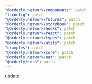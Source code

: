 ```yaml
---
"@orderly.network/components": patch
"tsconfig": patch
"@orderly.network/futures": patch
"@orderly.network/storybook": patch
"@orderly.network/hooks": patch
"@orderly.network/react": patch
"@orderly.network/types": patch
"@orderly.network/utils": patch
"examples": patch
"@orderly.network/core": patch
"@orderly.network/net": patch
"@orderly/docs": patch
---
```


update
